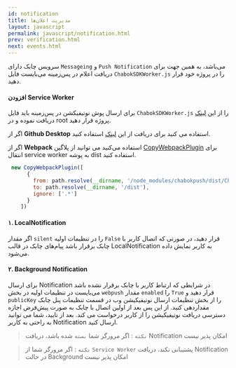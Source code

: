 ```yaml
---
id: notification
title: مدیریت اعلان‌ها
layout: javascript
permalink: javascript/notification.html
prev: verification.html
next: events.html
---
```


 سرویس چابک دارای `Messageing` و `Push Notification`  می‌باشد،‌ به همین جهت برای دریافت اعلام در پس‌زمینه می‌بایست فایل `ChabokSDKWorker.js` را در پروژه خود قرار دهید.
 
####  افزودن Service Worker
 برای ارسال پوش نوتیفیکشن در پس‌زمینه باید فایل `ChabokSDKWorker.js` را از این [لینک](https://raw.githubusercontent.com/chabokpush/chabok-client-js/master/dist/ChabokSDKWorker.js) دریافت نموده و در root پروژه قرار دهید.
 
 اگر از **Github Desktop** استفاده می کنید برای دریافت از این [لینک](x-github-client://openRepo/https://github.com/chabokpush/chabok-client-js?branch=master&filepath=dist%2FChabokSDKWorker.js) استفاده کنید.

اگر از **Webpack** استفاده می‌کنید می توانید از پلاگین [CopyWebpackPlugin](https://github.com/webpack-contrib/copy-webpack-plugin)‍ برای انتقال service worker به پوشه dist استفاده کنید.

```javascript
 new CopyWebpackPlugin([
      {
        from: path.resolve(__dirname, '/node_modules/chabokpush/dist/ChabokSDKWorker.js'),
        to: path.resolve(__dirname, '/dist'),
        ignore: ['.*']
      }
    ])
```


#### ۱. LocalNotification
اگر مقدار ‍`silent` را در تنظیمات اولیه `False‍` قرار دهید، در صورتی که اتصال کاربر با چابک برقرار باشد پیام‌های چابک در قالب LocalNotification به کاربر نمایش داده می‌شود.

#### ۲. Background Notification
برای ارسال Notification در شرایطی که ارتباط کاربر با چابک برقرار نشده باشد می‌بایست در تنظیمات اولیه در بخش ‍`webpush` مقدار `enabled` را `True` قرار دهید و `publicKey` را از بخش تنظیمات ارسال نوتیفیکیشن وب در قسمت تنظیمات پنل چابک مقدار‌دهی کنید.
از این پس بعد از اولین اتصال با چابک به صورت پیش‌فرض اجازه دسترسی دریافت نوتیفیکیشن را از کاربر درخواست می کند. بعد از تایید، شما می توانید به راحتی به کاربر Notification ارسال کنید.

> `نکته` : اگر مرورگر شما `بسته` شده باشد، دریافت Notification امکان پذیر نیست

> `نکته` : اگر مرورگر شما از `Service Worker` پشتیبانی نکند، دریافت Notification در حالت Background امکان پذیر نیست 

